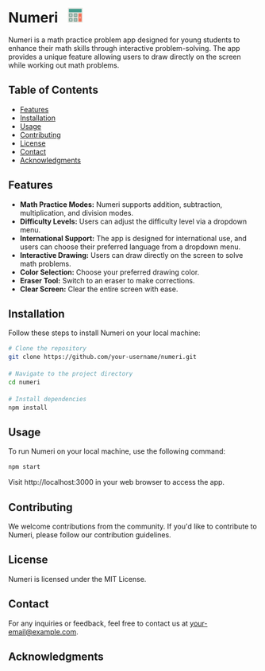 # Numeri      &nbsp;    <img src="/public/icon.png" alt="Numeri Logo" width="30">


Numeri is a math practice problem app designed for young students to enhance their math skills through interactive problem-solving. The app provides a unique feature allowing users to draw directly on the screen while working out math problems.

## Table of Contents

- [Features](#features)
- [Installation](#installation)
- [Usage](#usage)
- [Contributing](#contributing)
- [License](#license)
- [Contact](#contact)
- [Acknowledgments](#acknowledgments)

## Features

- **Math Practice Modes:** Numeri supports addition, subtraction, multiplication, and division modes.
- **Difficulty Levels:** Users can adjust the difficulty level via a dropdown menu.
- **International Support:** The app is designed for international use, and users can choose their preferred language from a dropdown menu.
- **Interactive Drawing:** Users can draw directly on the screen to solve math problems.
- **Color Selection:** Choose your preferred drawing color.
- **Eraser Tool:** Switch to an eraser to make corrections.
- **Clear Screen:** Clear the entire screen with ease.

## Installation

Follow these steps to install Numeri on your local machine:

```bash
# Clone the repository
git clone https://github.com/your-username/numeri.git

# Navigate to the project directory
cd numeri

# Install dependencies
npm install
```

## Usage

To run Numeri on your local machine, use the following command:

```bash
npm start
```

Visit http://localhost:3000 in your web browser to access the app.

## Contributing

We welcome contributions from the community. If you'd like to contribute to Numeri, please follow our contribution guidelines.

## License

Numeri is licensed under the MIT License.

## Contact

For any inquiries or feedback, feel free to contact us at your-email@example.com.

## Acknowledgments
